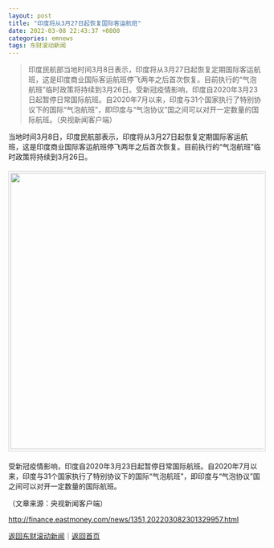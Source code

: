 ```yaml
---
layout: post
title: "印度将从3月27日起恢复国际客运航班"
date: 2022-03-08 22:43:37 +0800
categories: emnews
tags: 东财滚动新闻
---
```

> 印度民航部当地时间3月8日表示，印度将从3月27日起恢复定期国际客运航班，这是印度商业国际客运航班停飞两年之后首次恢复。目前执行的“气泡航班”临时政策将持续到3月26日。受新冠疫情影响，印度自2020年3月23日起暂停日常国际航班。自2020年7月以来，印度与31个国家执行了特别协议下的国际“气泡航班”，即印度与“气泡协议”国之间可以对开一定数量的国际航班。（央视新闻客户端）

<p>当地时间3月8日，印度民航部表示，印度将从3月27日起恢复定期国际客运航班，这是印度商业国际客运航班停飞两年之后首次恢复。目前执行的“气泡航班”临时政策将持续到3月26日。</p>
 <center><img src="https://dfscdn.dfcfw.com/download/D24876710073476277840_w2275h1278.jpg" width="550" emheight="309" style="border:#d1d1d1 1px solid;padding:3px;margin:5px 0;" /></center>
 <p>受新冠疫情影响，印度自2020年3月23日起暂停日常国际航班。自2020年7月以来，印度与31个国家执行了特别协议下的国际“气泡航班”，即印度与“气泡协议”国之间可以对开一定数量的国际航班。</p><p class="em_media">（文章来源：央视新闻客户端）</p>

<http://finance.eastmoney.com/news/1351,202203082301329957.html>

[返回东财滚动新闻](//finews.withounder.com/emnews/)｜[返回首页](//finews.withounder.com/)